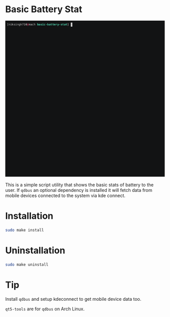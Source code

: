 # Basic Battery Stat

![preview](./assets/demo.gif)

This is a simple script utility that shows the basic stats of battery to the user.
If `qdbus` an optional dependency is installed it will fetch data from mobile devices connected to the system via kde connect.

# Installation

```bash
sudo make install
```

# Uninstallation

```bash
sudo make uninstall
```

# Tip

Install `qdbus` and setup kdeconnect to get mobile device data too.

`qt5-tools` are for `qdbus` on Arch Linux.

